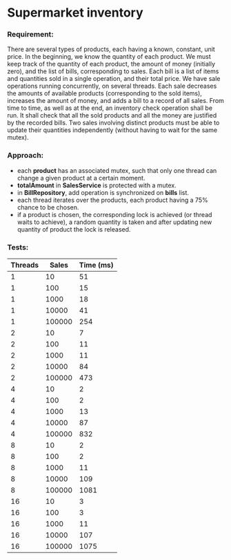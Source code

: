 # Supermarket inventory
### Requirement:
There are several types of products, each having a known, constant, unit price. In the beginning, we know the quantity of each product.
We must keep track of the quantity of each product, the amount of money (initially zero), and the list of bills, corresponding to sales. Each bill is a list of items and quantities sold in a single operation, and their total price.
We have sale operations running concurrently, on several threads. Each sale decreases the amounts of available products (corresponding to the sold items), increases the amount of money, and adds a bill to a record of all sales.
From time to time, as well as at the end, an inventory check operation shall be run. It shall check that all the sold products and all the money are justified by the recorded bills.
Two sales involving distinct products must be able to update their quantities independently (without having to wait for the same mutex).

### Approach:

- each **product** has an associated mutex, such that only one thread can change a given product at a certain moment.
- **totalAmount** in **SalesService** is protected with a mutex.
- in **BillRepository**, add operation is synchronized on **bills** list.
- each thread iterates over the products, each product having a 75% chance to be chosen.
- if a product is chosen, the corresponding lock is achieved (or thread waits to achieve), a random quantity is taken and after updating new quantity of product the lock is released.

### Tests:
| Threads | Sales  | Time (ms) |
|---------|--------|-----------|
| 1       | 10     | 51        |
| 1       | 100    | 15        |
| 1       | 1000   | 18        |
| 1       | 10000  | 41        |
| 1       | 100000 | 254       |
| 2       | 10     | 7         |
| 2       | 100    | 11        |
| 2       | 1000   | 11        |
| 2       | 10000  | 84        |
| 2       | 100000 | 473       |
| 4       | 10     | 2         |
| 4       | 100    | 2         |
| 4       | 1000   | 13        |
| 4       | 10000  | 87        |
| 4       | 100000 | 832       |
| 8       | 10     | 2         |
| 8       | 100    | 2         |
| 8       | 1000   | 11        |
| 8       | 10000  | 109       |
| 8       | 100000 | 1081      |
| 16      | 10     | 3         |
| 16      | 100    | 3         |
| 16      | 1000   | 11        |
| 16      | 10000  | 107       |
| 16      | 100000 | 1075      |